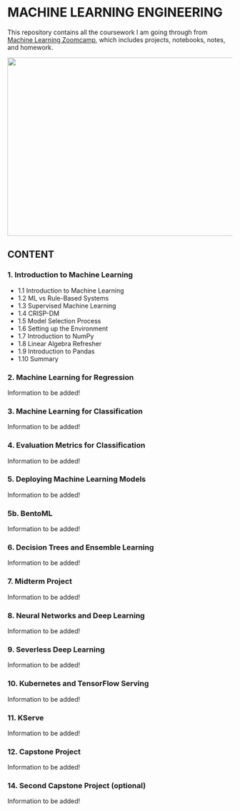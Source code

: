 # MACHINE LEARNING ENGINEERING

This repository contains all the coursework I am going through from [Machine Learning Zoomcamp](https://github.com/alexeygrigorev/mlbookcamp-code/tree/master/course-zoomcamp), which includes projects, notebooks, notes, and homework.

<img src="https://github.com/alexeygrigorev/mlbookcamp-code/raw/master/images/zoomcamp.jpg" width=700 height=400/>

## CONTENT

### 1. Introduction to Machine Learning

- 1.1 Introduction to Machine Learning
- 1.2 ML vs Rule-Based Systems
- 1.3 Supervised Machine Learning
- 1.4 CRISP-DM
- 1.5 Model Selection Process
- 1.6 Setting up the Environment
- 1.7 Introduction to NumPy
- 1.8 Linear Algebra Refresher
- 1.9 Introduction to Pandas
- 1.10 Summary

### 2. Machine Learning for Regression

Information to be added!

### 3. Machine Learning for Classification

Information to be added!

### 4. Evaluation Metrics for Classification

Information to be added!

### 5. Deploying Machine Learning Models

Information to be added!

### 5b. BentoML

Information to be added!

### 6. Decision Trees and Ensemble Learning

Information to be added!

### 7. Midterm Project

Information to be added!

### 8. Neural Networks and Deep Learning

Information to be added!

### 9. Severless Deep Learning

Information to be added!

### 10. Kubernetes and TensorFlow Serving

Information to be added!

### 11. KServe

Information to be added!

### 12. Capstone Project

Information to be added!

### 14. Second Capstone Project (optional)

Information to be added!
